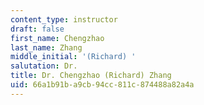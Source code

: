 ```yaml
---
content_type: instructor
draft: false
first_name: Chengzhao
last_name: Zhang
middle_initial: '(Richard) '
salutation: Dr.
title: Dr. Chengzhao (Richard) Zhang
uid: 66a1b91b-a9cb-94cc-811c-874488a82a4a
---
```

